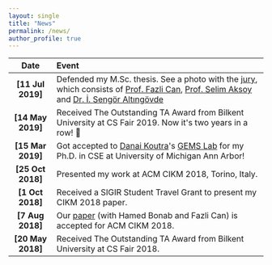 ```yaml
---
layout: single
title: "News"
permalink: /news/
author_profile: true
---
```



| Date                |    Event |
| :-------------------: | :-------------------------------------------------------- |
| **[11 Jul 2019]**    |  Defended my M.Sc. thesis. See a photo with the [jury](/images/thesis-defense-1.jpg), which consists of [Prof. Fazli Can](http://www.cs.bilkent.edu.tr/~canf/), [Prof. Selim Aksoy](http://www.cs.bilkent.edu.tr/~saksoy/) and [Dr. İ. Sengör Altıngövde](http://user.ceng.metu.edu.tr/~altingovde/) |
| **[14 May 2019]**    |  Received The Outstanding TA Award from Bilkent University at CS Fair 2019. Now it's two years in a row! :confetti_ball: |
| **[15 Mar 2019]**    |  Got accepted to [Danai Koutra](http://web.eecs.umich.edu/~dkoutra/)'s [GEMS Lab](https://gemslab.github.io/) for my Ph.D. in CSE at University of Michigan Ann Arbor! |
| **[25 Oct 2018]**    | Presented my work at ACM CIKM 2018, Torino, Italy. |
| **[1 Oct 2018]**   |   Received a SIGIR Student Travel Grant to present my CIKM 2018 paper. |
| **[7 Aug 2018]**   |   Our [paper](/publications/#2018) (with Hamed Bonab and Fazli Can) is accepted for ACM CIKM 2018. |
| **[20 May 2018]**  |   Received The Outstanding TA Award from Bilkent University at CS Fair 2018. |
